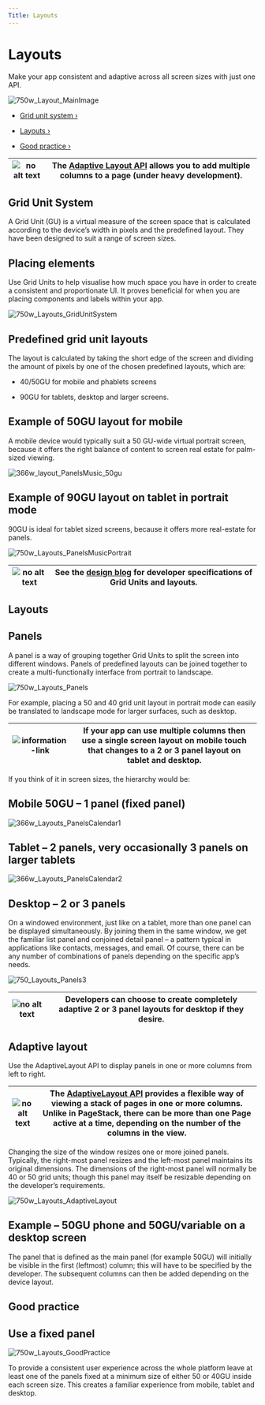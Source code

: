 ```yaml
---
Title: Layouts
---
```


# Layouts


Make your app consistent and adaptive across all screen sizes with just one API.

![750w_Layout_MainImage](https://assets.ubuntu.com/v1/a7a07787-750w_Layout_MainImage.png)


-  [Grid unit system ›](#grid-unit-system)

-  [Layouts ›](#layouts)

-  [Good practice ›](#good-practice)


|![no alt text](https://assets.ubuntu.com/v1/608696e3-developer_links.png)|The  [Adaptive Layout API](../../api-qml-current/Ubuntu.Components.AdaptivePageLayout.md) allows you to add multiple columns to a page (under heavy development).|
|---|-----|


## Grid Unit System


A Grid Unit (GU) is a virtual measure of the screen space that is calculated according to the device’s width in pixels and the predefined layout. They have been designed to suit a range of screen sizes.


## Placing elements


Use Grid Units to help visualise how much space you have in order to create a consistent and proportionate UI. It proves beneficial for when you are placing components and labels within your app.


![750w_Layouts_GridUnitSystem](https://assets.ubuntu.com/v1/d0b08da7-750w_Layouts_GridUnitSystem.png)


## Predefined grid unit layouts


The layout is calculated by taking the short edge of the screen and dividing the amount of pixels by one of the chosen predefined layouts, which are:

- 40/50GU for mobile and phablets screens

- 90GU for tablets, desktop and larger screens.


## Example of 50GU layout for mobile


A mobile device would typically suit a 50 GU-wide virtual portrait screen, because it offers the right balance of content to screen real estate for palm-sized viewing.


![366w_layout_PanelsMusic_50gu](https://assets.ubuntu.com/v1/07c68cbd-366w_layout_PanelsMusic_50gu.png)


## Example of 90GU layout on tablet in portrait mode


90GU is ideal for tablet sized screens, because it offers more real-estate for panels.

![750w_Layouts_PanelsMusicPortrait](https://assets.ubuntu.com/v1/360dd366-750w_Layouts_PanelsMusicPortrait.png)


|![no alt text](https://assets.ubuntu.com/v1/75f60d24-link_external.png)|See the  [design blog](http://design.canonical.com/2015/06/the-grid-system-in-detail/) for developer specifications of Grid Units and layouts.|
|---|-----|


## Layouts


## Panels


A panel is a way of grouping together Grid Units to split the screen into different windows. Panels of predefined layouts can be joined together to create a multi-functionally interface from portrait to landscape.

![750w_Layouts_Panels](https://assets.ubuntu.com/v1/dc2c8f6d-750w_Layouts_Panels.png)


For example, placing a 50 and 40 grid unit layout in portrait mode can easily be translated to landscape mode for larger surfaces, such as desktop.


|![information-link](https://assets.ubuntu.com/v1/e9f11635-information-link.png)|If your app can use multiple columns then use a single screen layout on mobile touch that changes to a 2 or 3 panel layout on tablet and desktop.|
|---|-----|


If you think of it in screen sizes, the hierarchy would be:

## Mobile 50GU – 1 panel (fixed panel)

![366w_Layouts_PanelsCalendar1](https://assets.ubuntu.com/v1/510a8320-366w_Layouts_PanelsCalendar1.png)


## Tablet – 2 panels, very occasionally 3 panels on larger tablets

![366w_Layouts_PanelsCalendar2](https://assets.ubuntu.com/v1/016dec66-366w_Layouts_PanelsCalendar2.png)


## Desktop – 2 or 3 panels


On a windowed environment, just like on a tablet, more than one panel can be displayed simultaneously. By joining them in the same window, we get the familiar list panel and conjoined detail panel – a pattern typical in applications like contacts, messages, and email. Of course, there can be any number of combinations of panels depending on the specific app’s needs.

![750_Layouts_Panels3](https://assets.ubuntu.com/v1/0f37e2e2-750_Layouts_Panels3.png)


|![no alt text](https://assets.ubuntu.com/v1/608696e3-developer_links.png)|Developers can choose to create completely adaptive 2 or 3 panel layouts for desktop if they desire.|
|---|-----|


## Adaptive layout


Use the AdaptiveLayout API to display panels in one or more columns from left to right.


|![no alt text](https://assets.ubuntu.com/v1/e9f11635-information-link.png)|The  [AdaptiveLayout API](../../api-qml-current/Ubuntu.Components.AdaptivePageLayout.md) provides a flexible way of viewing a stack of pages in one or more columns. Unlike in PageStack, there can be more than one Page active at a time, depending on the number of the columns in the view.|
|---|-----|


Changing the size of the window resizes one or more joined panels. Typically, the right-most panel resizes and the left-most panel maintains its original dimensions. The dimensions of the right-most panel will normally be 40 or 50 grid units; though this panel may itself be resizable depending on the developer’s requirements.

![750w_Layouts_AdaptiveLayout](https://assets.ubuntu.com/v1/f89dd4c0-750w_Layouts_AdaptiveLayout.png)


## Example – 50GU phone and 50GU/variable on a desktop screen


The panel that is defined as the main panel (for example 50GU) will initially be visible in the first (leftmost) column; this will have to be specified by the developer. The subsequent columns can then be added depending on the device layout.


## Good practice


## Use a fixed panel

![750w_Layouts_GoodPractice](https://assets.ubuntu.com/v1/00e8f48f-750w_Layouts_GoodPractice.png)


To provide a consistent user experience across the whole platform leave at least one of the panels fixed at a minimum size of either 50 or 40GU inside each screen size. This creates a familiar experience from mobile, tablet and desktop.
